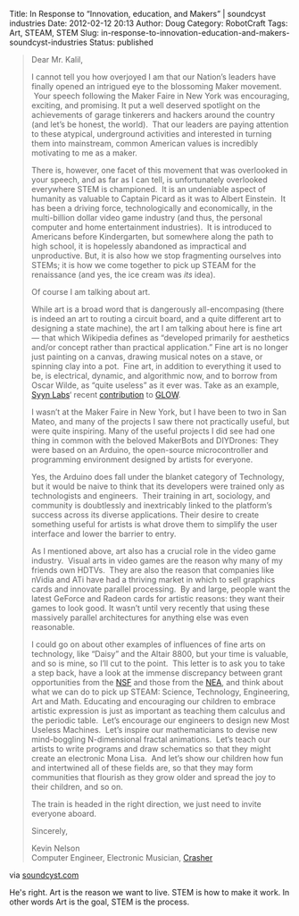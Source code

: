 Title: In Response to “Innovation, education, and Makers” | soundcyst industries
Date: 2012-02-12 20:13
Author: Doug
Category: RobotCraft
Tags: Art, STEAM, STEM
Slug: in-response-to-innovation-education-and-makers-soundcyst-industries
Status: published

> <div>
>
> Dear Mr. Kalil,
>
> I cannot tell you how overjoyed I am that our Nation’s leaders have finally opened an intrigued eye to the blossoming Maker movement.  Your speech following the Maker Faire in New York was encouraging, exciting, and promising. It put a well deserved spotlight on the achievements of garage tinkerers and hackers around the country (and let’s be honest, the world).  That our leaders are paying attention to these atypical, underground activities and interested in turning them into mainstream, common American values is incredibly motivating to me as a maker.
>
> There is, however, one facet of this movement that was overlooked in your speech, and as far as I can tell, is unfortunately overlooked everywhere STEM is championed.  It is an undeniable aspect of humanity as valuable to Captain Picard as it was to Albert Einstein.  It has been a driving force, technologically and economically, in the multi-billion dollar video game industry (and thus, the personal computer and home entertainment industries).  It is introduced to Americans before Kindergarten, but somewhere along the path to high school, it is hopelessly abandoned as impractical and unproductive. But, it is also how we stop fragmenting ourselves into STEMs; it is how we come together to pick up STEAM for the renaissance (and yes, the ice cream was *its* idea).
>
> Of course I am talking about art.
>
> While art is a broad word that is dangerously all-encompasing (there is indeed an art to routing a circuit board, and a quite different art to designing a state machine), the art I am talking about here is fine art — that which Wikipedia defines as “developed primarily for aesthetics and/or concept rather than practical application.” Fine art is no longer just painting on a canvas, drawing musical notes on a stave, or spinning clay into a pot.  Fine art, in addition to everything it used to be, is electrical, dynamic, and algorithmic now, and to borrow from Oscar Wilde, as “quite useless” as it ever was. Take as an example, [Syyn Labs](http://syynlabs.com/)‘ recent [contribution](http://syynlabs.com/component/content/article/45-general/100-glowing-in-santa-monica) to [GLOW](http://glowsantamonica.org/).
>
> I wasn’t at the Maker Faire in New York, but I have been to two in San Mateo, and many of the projects I saw there not practically useful, but were quite inspiring. Many of the useful projects I did see had one thing in common with the beloved MakerBots and DIYDrones: They were based on an Arduino, the open-source microcontroller and programming environment designed by artists for everyone.
>
> Yes, the Arduino does fall under the blanket category of Technology, but it would be naive to think that its developers were trained only as technologists and engineers.  Their training in art, sociology, and community is doubtlessly and inextricably linked to the platform’s success across its diverse applications. Their desire to create something useful for artists is what drove them to simplify the user interface and lower the barrier to entry.
>
> As I mentioned above, art also has a crucial role in the video game industry.  Visual arts in video games are the reason why many of my friends own HDTVs.  They are also the reason that companies like nVidia and ATi have had a thriving market in which to sell graphics cards and innovate parallel processing.  By and large, people want the latest GeForce and Radeon cards for artistic reasons: they want their games to look good. It wasn’t until very recently that using these massively parallel architectures for anything else was even reasonable.
>
> I could go on about other examples of influences of fine arts on technology, like “Daisy” and the Altair 8800, but your time is valuable, and so is mine, so I’ll cut to the point.  This letter is to ask you to take a step back, have a look at the immense discrepancy between grant opportunities from the [NSF](http://www.nsf.gov/funding/azindex.jsp?start=A) and those from the [NEA](http://www.nea.gov/grants/apply/index.html), and think about what we can do to pick up STEAM: Science, Technology, Engineering, Art and Math. Educating and encouraging our children to embrace artistic expression is just as important as teaching them calculus and the periodic table.  Let’s encourage our engineers to design new Most Useless Machines.  Let’s inspire our mathematicians to devise new mind-boggling N-dimensional fractal animations.  Let’s teach our artists to write programs and draw schematics so that they might create an electronic Mona Lisa.  And let’s show our children how fun and intertwined all of these fields are, so that they may form communities that flourish as they grow older and spread the joy to their children, and so on.
>
> The train is headed in the right direction, we just need to invite everyone aboard.
>
> Sincerely,
>
> Kevin Nelson  
> Computer Engineer, Electronic Musician, [Crasher](http://blog.crashspace.org/)
>
> </div>

via [soundcyst.com](http://www.soundcyst.com/blog/2010/10/18/in-response-to-innovation-education-and-makers/)

He's right. Art is the reason we want to live. STEM is how to make it work. In other words Art is the goal, STEM is the process.

